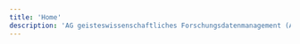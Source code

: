 ```yaml
---
title: 'Home'
description: 'AG geisteswissenschaftliches Forschungsdatenmanagement (AG gwFDM) im Verband DHd'
---
```

